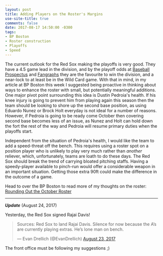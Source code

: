 ```yaml
---
layout: post
title: Adding Players on the Roster's Margins
use-site-title: true
comments: false
date: 2017-08-17 14:50:00 -0300
tags:
- BP Boston
- Roster construction
- Playoffs
- Speed
---
```


The current outlook for the Red Sox making the playoffs is very good. They have a 4.5 game lead in the division, and by the 
playoff odds at <a href = "http://www.baseballprospectus.com/odds/" target = "_blank"> Baseball Prospectus</a> and <a href = "http://www.fangraphs.com/coolstandings.aspx" target = "_blank"> Fangraphs</a> 
they are the favourite to win the division, and a near-lock to at least be in the Wild Card game. With that in mind, in my 
article at BP Boston this week I suggested being proactive in thinking about ways to enhance the roster with small, but 
potentially meaningful additions. One major pivot point surrounding this idea is Dustin Pedroia's health. If his knee injury 
is going to prevent him from playing again this season then the team should be looking to shore up the second base position, 
as using Eduardo Nunez or Brock Holt everyday is not ideal for a number of reasons. However, if Pedroia is going to be ready 
come October then covering second base becomes less of an issue, as Nunez and Holt can hold down the fort the rest of the way 
and Pedroia will resume primary duties when the playoffs start.

Independent from the situation of Pedroia's health, I would like the team to add a speed-threat off the bench. This requires 
using a roster spot on a position player who is unlikely to play very much rather than *another* reliever, which, unfortunately, 
teams are loath to do these days. The Red Sox should break the trend of carrying bloated pitching staffs. Having a speedy-player 
available to pinch-run would offer a considerable weapon in an important situation. Getting those extra 90ft could make the 
difference in the outcome of a game.

Head to over the BP Boston to read more of my thoughts on the roster: <a href = "http://boston.locals.baseballprospectus.com/2017/08/15/rounding-out-the-october-roster/" target = "_blank"> Rounding Out the October Roster</a>

***

*__Update__* (August 24, 2017)

Yesterday, the Red Sox signed Rajai Davis! 

<blockquote class="twitter-tweet tw-align-center"><p>Sources: Red Sox to land Rajai Davis. Silence for now because the A’s are currently playing extras. He’s lone man on bench.</p>&mdash; Evan Drellich (@EvanDrellich) <a href="https://twitter.com/EvanDrellich/status/900495966960320514" target = "_blank">August 23, 2017</a></blockquote>
<script async src="//platform.twitter.com/widgets.js" charset="utf-8"></script>

The front office must be following my suggestions ;)